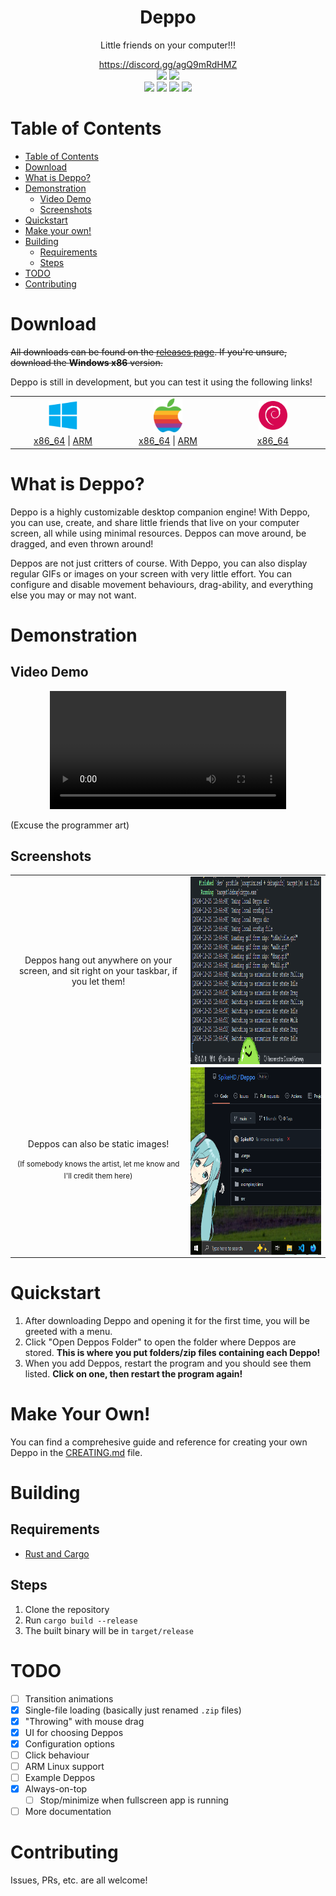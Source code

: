 <div align=center>
  <h1>Deppo</h1>
  <p>
    Little friends on your computer!!!
  </p>

  <a href="https://discord.gg/agQ9mRdHMZ">
    https://discord.gg/agQ9mRdHMZ
  </a>
</div>

<div align="center">
 <img src="https://img.shields.io/github/actions/workflow/status/SpikeHD/Deppo/build.yml" />
 <img src="https://img.shields.io/github/repo-size/SpikeHD/Deppo" />
</div>
<div align="center">
 <img src="https://img.shields.io/github/commit-activity/m/SpikeHD/Deppo" />
 <img src="https://img.shields.io/github/release-date/SpikeHD/Deppo" />
 <img src="https://img.shields.io/github/stars/SpikeHD/Deppo" />
 <img src="https://img.shields.io/github/downloads/SpikeHD/Deppo/total" />
</div>

# Table of Contents

* [Table of Contents](#table-of-contents)
* [Download](#download)
* [What is Deppo?](#what-is-deppo)
* [Demonstration](#demonstration)
  * [Video Demo](#video-demo)
  * [Screenshots](#screenshots)
* [Quickstart](#quickstart)
* [Make your own!](#make-your-own)
* [Building](#building)
  * [Requirements](#requirements)
  * [Steps](#steps)
* [TODO](#todo)
* [Contributing](#contributing)

# Download

~~All downloads can be found on the [releases page](https://github.com/SpikeHD/Deppo/releases). If you're unsure, download the **Windows x86** version.~~

Deppo is still in development, but you can test it using the following links!

<table align="center">
  <tr>
    <th>
      <img src="docs/image/windows.png" width="30%" align="center" />
    </th>
    <th>
      <img src="docs/image/apple.png" width="30%" align="center" />
    </th>
    <th>
      <img src="docs/image/debian.png" width="30%" align="center" />
    </th>
  </tr>

  <tr>
    <td width="30%">
      <div align="center">
        <a href="https://nightly.link/SpikeHD/Deppo/workflows/build/main/Deppo%20Windows%20x86_64.zip">x86_64</a>
        <span>|</span>
        <a href="https://nightly.link/SpikeHD/Deppo/workflows/build/main/Deppo%20Windows%20ARM64.zip">ARM</a>
      </div>
    </td>
    <td width="30%">
      <div align="center">
        <a href="https://nightly.link/SpikeHD/Deppo/workflows/build/main/Deppo%20macOS%20x86_64.zip">x86_64</a>
        <span>|</span>
        <a href="https://nightly.link/SpikeHD/Deppo/workflows/build/main/Deppo%20macOS%20ARM64.zip">ARM</a>
      </div>
    </td>
    <td width="30%">
      <div align="center">
        <a href="https://nightly.link/SpikeHD/Deppo/workflows/build/main/Deppo%20Linux%20x86_64.zip">x86_64</a>
      </div>
    </td>
  </tr>
</table>

# What is Deppo?

Deppo is a highly customizable desktop companion engine! With Deppo, you can use, create, and share little friends that live on your computer screen, all while using minimal resources. Deppos can move around, be dragged, and even thrown around!

Deppos are not just critters of course. With Deppo, you can also display regular GIFs or images on your screen with very little effort. You can configure and disable movement behaviours, drag-ability, and everything else you may or may not want.

# Demonstration

## Video Demo
<div align="center">
  <video width="75%" src="https://github.com/SpikeHD/Deppo/assets/25207995/86ba9087-2c57-46be-83bf-b040e1c0f9c6" />
  </video>
</div>

(Excuse the programmer art)

## Screenshots

<table align="center">
  <tr>
    <td align="center">
      Deppos hang out anywhere on your screen, and sit right on your taskbar, if you let them! 
    </td>
    <td align="center">
      <img src="docs/image/examples/1.png" height="300px" align="center" />
    </td>
  </tr>

  <tr>
    <td align="center">
      Deppos can also be static images!
      <br />
      <br />
      <sup>(If somebody knows the artist, let me know and I'll credit them here)</sup>
    </td>
    <td align="center">
      <img src="docs/image/examples/2.png" height="300px" align="center" />
    </td>
  </tr>
</table>

# Quickstart

1. After downloading Deppo and opening it for the first time, you will be greeted with a menu.
2. Click "Open Deppos Folder" to open the folder where Deppos are stored. **This is where you put folders/zip files
containing each Deppo!**
3. When you add Deppos, restart the program and you should see them listed. **Click on one, then restart the program again!**

# Make Your Own!

You can find a comprehesive guide and reference for creating your own Deppo in the [CREATING.md](CREATING.md) file.

# Building

## Requirements

* [Rust and Cargo](https://www.rust-lang.org/tools/install)

## Steps

1. Clone the repository
2. Run `cargo build --release`
3. The built binary will be in `target/release`

# TODO

* [ ] Transition animations
* [x] Single-file loading (basically just renamed `.zip` files)
* [x] "Throwing" with mouse drag
* [x] UI for choosing Deppos
* [x] Configuration options
* [ ] Click behaviour
* [ ] ARM Linux support
* [ ] Example Deppos
* [x] Always-on-top
  * [ ] Stop/minimize when fullscreen app is running
* [ ] More documentation

# Contributing

Issues, PRs, etc. are all welcome!
